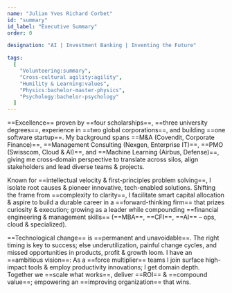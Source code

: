 ```yaml
---
name: "Julian Yves Richard Corbet"
id: "summary"
id_label: "Executive Summary"
order: 0

designation: "AI | Investment Banking | Inventing the Future"

tags:
  [
    "Volunteering:summary",
    "Cross-cultural agility:agility",
    "Humility & Learning:values",
    "Physics:bachelor-master-physics",
    "Psychology:bachelor-psychology"
  ]
---
```

==Excellence== proven by ==four scholarships==, ==three university degrees==, experience in ==two global corporations==, and building ==one software startup==. My background spans ==M&A (Covendit, Corporate Finance)==, ==Management Consulting (Nexgen, Enterprise IT)==, ==PMO (Swisscom, Cloud & AI)==, and ==Machine Learning (Airbus, Defense)==, giving me cross-domain perspective to translate across silos, align stakeholders and lead diverse teams & projects.

Known for ==intellectual velocity & first-principles problem solving==, I isolate root causes & pioneer innovative, tech-enabled solutions. Shifting the frame from ==complexity to clarity==, I facilitate smart capital allocation & aspire to build a durable career in a ==forward-thinking firm== that prizes curiosity & execution; growing as a leader while compounding ==financial engineering & management skills== (==MBA==, ==CFI==, ==AI== – ops, cloud & specialized).

==Technological change== is ==permanent and unavoidable==. The right timing is key to success; else underutilization, painful change cycles, and missed opportunities in products, profit & growth loom. I have an ==ambitious vision==: As a ==force multiplier== teams I join surface high-impact tools & employ productivity innovations; I get domain depth. Together we ==scale what works==, deliver ==ROI== & ==compound value==; empowering an ==improving organization== that wins.
